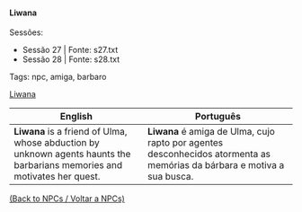 
#### Liwana

Sessões:  
- Sessão 27 | Fonte: s27.txt  
- Sessão 28 | Fonte: s28.txt

Tags: npc, amiga, barbaro

[Liwana](liwana.png)

| English | Português |
|---------|-----------|
| **Liwana** is a friend of Ulma, whose abduction by unknown agents haunts the barbarians memories and motivates her quest. | **Liwana** é amiga de Ulma, cujo rapto por agentes desconhecidos atormenta as memórias da bárbara e motiva a sua busca. |

[(Back to NPCs / Voltar a NPCs)](npcs_list.md)



















